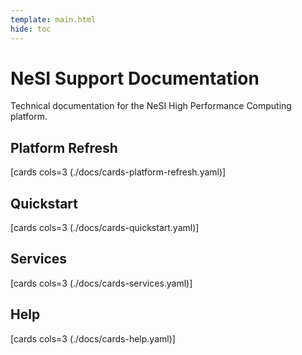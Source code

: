 ```yaml
---
template: main.html
hide: toc
---
```


# NeSI Support Documentation

Technical documentation for the NeSI High Performance Computing platform.


## Platform Refresh

[cards cols=3 (./docs/cards-platform-refresh.yaml)]

## Quickstart

[cards cols=3 (./docs/cards-quickstart.yaml)]

## Services

[cards cols=3 (./docs/cards-services.yaml)]

## Help

[cards cols=3 (./docs/cards-help.yaml)]

